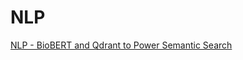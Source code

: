 # NLP
[NLP - BioBERT and Qdrant to Power Semantic Search](https://dev.to/shumashah/using-biobert-and-qdrant-to-power-semantic-search-on-medical-qa-data-3f0m)
